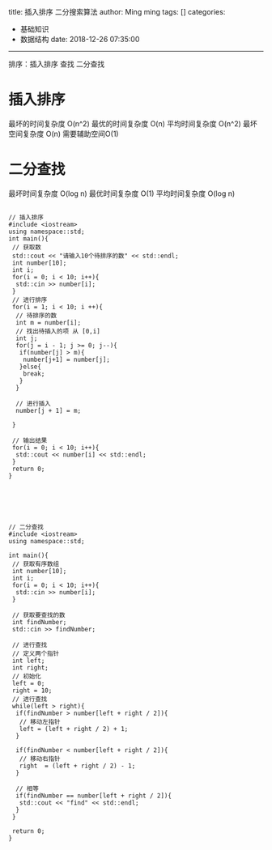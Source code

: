 title: 插入排序 二分搜索算法
author: Ming ming
tags: []
categories:
  - 基础知识
  - 数据结构
date: 2018-12-26 07:35:00
---
排序：插入排序
查找 二分查找
# 插入排序
最坏的时间复杂度 O(n^2)
最优的时间复杂度 O(n)
平均时间复杂度 O(n^2)
最坏空间复杂度 O(n) 需要辅助空间O(1)
# 二分查找
最坏时间复杂度 O(log n)
最优时间复杂度 O(1)
平均时间复杂度 O(log n)
```

// 插入排序
#include <iostream>
using namespace::std;
int main(){
 // 获取数
 std::cout << "请输入10个待排序的数" << std::endl;
 int number[10];
 int i;
 for(i = 0; i < 10; i++){
  std::cin >> number[i];
 }
 // 进行排序
 for(i = 1; i < 10; i ++){
  // 待排序的数
  int m = number[i];
  // 找出待插入的项 从 [0,i]
  int j;
  for(j = i - 1; j >= 0; j--){
   if(number[j] > m){
    number[j+1] = number[j];
   }else{
    break;
   }
  }
  
  // 进行插入
  number[j + 1] = m;
  
 }
 
 // 输出结果
 for(i = 0; i < 10; i++){
  std::cout << number[i] << std::endl;
 }
 return 0;
}






// 二分查找
#include <iostream>
using namespace::std;

int main(){
 // 获取有序数组
 int number[10];
 int i;
 for(i = 0; i < 10; i++){
  std::cin >> number[i];
 }
 
 // 获取要查找的数
 int findNumber;
 std::cin >> findNumber;
 
 // 进行查找
 // 定义两个指针
 int left;
 int right;
 // 初始化
 left = 0;
 right = 10;
 // 进行查找
 while(left > right){
  if(findNumber > number[left + right / 2]){
   // 移动左指针
   left = (left + right / 2) + 1; 
  }
  
  if(findNumber < number[left + right / 2]){
   // 移动右指针
   right  = (left + right / 2) - 1;
  }
  
  // 相等
  if(findNumber == number[left + right / 2]){
   std::cout << "find" << std::endl; 
  }
 }
 
 return 0;
}
```
